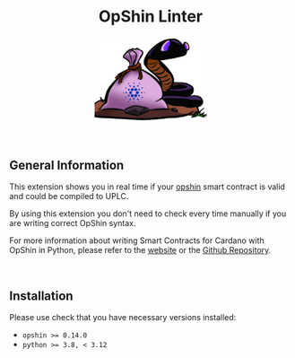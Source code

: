 <div align="center">
<h1>OpShin Linter</h1>
<img src="images/opshin.png" alt="OpShin Logo" width=200>
</div>

&nbsp;

## General Information

This extension shows you in real time if your [opshin] smart contract is valid and could be compiled to UPLC.

By using this extension you don't need to check every time manually if you are writing correct OpShin syntax.

For more information about writing Smart Contracts for Cardano with OpShin in Python, please refer to the [website](https://opshin.dev/) or the [Github Repository](https://github.com/OpShin/opshin).

&nbsp;

## Installation

Please use check that you have necessary versions installed:

- `opshin >= 0.14.0`
- `python >= 3.8, < 3.12`

[opshin]: https://opshin.dev/


